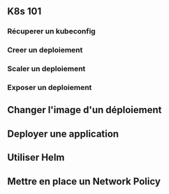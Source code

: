 

## K8s 101

### Récuperer un kubeconfig

### Creer un deploiement

### Scaler un deploiement

### Exposer un deploiement

## Changer l'image d'un déploiement

## Deployer une application

## Utiliser Helm

## Mettre en place un Network Policy
